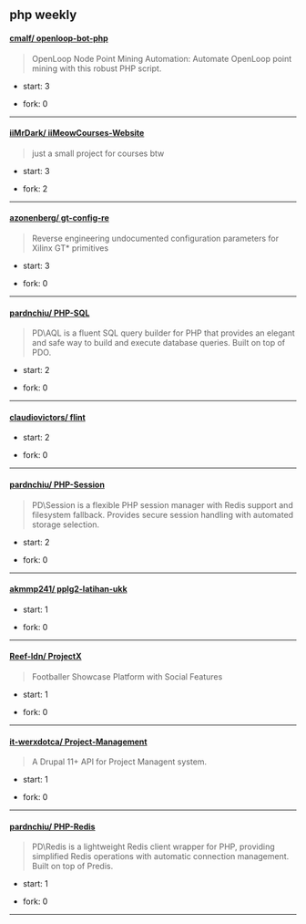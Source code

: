## php weekly

#### [cmalf/ openloop-bot-php](https://github.com/cmalf/openloop-bot-php)
>  OpenLoop Node Point Mining Automation: Automate OpenLoop point mining with this robust PHP script.
+ start: 3
+ fork: 0
---
#### [iiMrDark/ iiMeowCourses-Website](https://github.com/iiMrDark/iiMeowCourses-Website)
>  just a small project for courses btw
+ start: 3
+ fork: 2
---
#### [azonenberg/ gt-config-re](https://github.com/azonenberg/gt-config-re)
>  Reverse engineering undocumented configuration parameters for Xilinx GT* primitives
+ start: 3
+ fork: 0
---
#### [pardnchiu/ PHP-SQL](https://github.com/pardnchiu/PHP-SQL)
>  PD\AQL is a fluent SQL query builder for PHP that provides an elegant and safe way to build and execute database queries. Built on top of PDO.
+ start: 2
+ fork: 0
---
#### [claudiovictors/ flint](https://github.com/claudiovictors/flint)
>  
+ start: 2
+ fork: 0
---
#### [pardnchiu/ PHP-Session](https://github.com/pardnchiu/PHP-Session)
>  PD\Session is a flexible PHP session manager with Redis support and filesystem fallback. Provides secure session handling with automated storage selection.
+ start: 2
+ fork: 0
---
#### [akmmp241/ pplg2-latihan-ukk](https://github.com/akmmp241/pplg2-latihan-ukk)
>  
+ start: 1
+ fork: 0
---
#### [Reef-ldn/ ProjectX](https://github.com/Reef-ldn/ProjectX)
>  Footballer Showcase Platform with Social Features
+ start: 1
+ fork: 0
---
#### [it-werxdotca/ Project-Management](https://github.com/it-werxdotca/Project-Management)
>  A Drupal 11+ API for Project Managent system.
+ start: 1
+ fork: 0
---
#### [pardnchiu/ PHP-Redis](https://github.com/pardnchiu/PHP-Redis)
>  PD\Redis is a lightweight Redis client wrapper for PHP, providing simplified Redis operations with automatic connection management. Built on top of Predis.
+ start: 1
+ fork: 0
---
